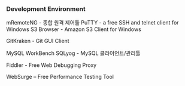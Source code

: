 ### Development Environment

mRemoteNG - 종합 원격 제어툴
PuTTY - a free SSH and telnet client for Windows
S3 Browser - Amazon S3 Client for Windows

GitKraken - Git GUI Client

MySQL WorkBench
SQLyog - MySQL 클라이언트/관리툴

Fiddler - Free Web Debugging Proxy

WebSurge – Free Performance Testing Tool
